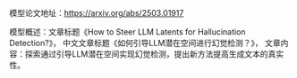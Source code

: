 模型论文地址：https://arxiv.org/abs/2503.01917

模型概述：文章标题《How to Steer LLM Latents for Hallucination Detection?》，
中文文章标题《如何引导LLM潜在空间进行幻觉检测？》，
文章内容：探索通过引导LLM潜在空间实现幻觉检测，提出新方法提高生成文本的真实性。
